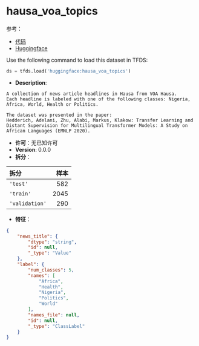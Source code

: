# hausa_voa_topics

参考：

- [代码](https://github.com/huggingface/datasets/blob/master/datasets/hausa_voa_topics)
- [Huggingface](https://huggingface.co/datasets/hausa_voa_topics)

Use the following command to load this dataset in TFDS:

```python
ds = tfds.load('huggingface:hausa_voa_topics')
```

- **Description**:

```
A collection of news article headlines in Hausa from VOA Hausa.
Each headline is labeled with one of the following classes: Nigeria,
Africa, World, Health or Politics.

The dataset was presented in the paper:
Hedderich, Adelani, Zhu, Alabi, Markus, Klakow: Transfer Learning and
Distant Supervision for Multilingual Transformer Models: A Study on
African Languages (EMNLP 2020).
```

- **许可**：无已知许可
- **Version**: 0.0.0
- **拆分**：

拆分 | 样本
:-- | --:
`'test'` | 582
`'train'` | 2045
`'validation'` | 290

- **特征**：

```json
{
    "news_title": {
        "dtype": "string",
        "id": null,
        "_type": "Value"
    },
    "label": {
        "num_classes": 5,
        "names": [
            "Africa",
            "Health",
            "Nigeria",
            "Politics",
            "World"
        ],
        "names_file": null,
        "id": null,
        "_type": "ClassLabel"
    }
}
```
